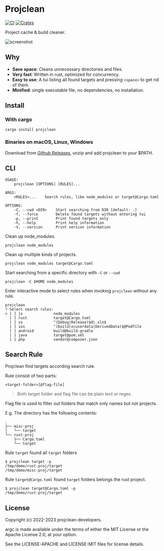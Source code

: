# Projclean

[![CI](https://github.com/sigoden/projclean/actions/workflows/ci.yaml/badge.svg)](https://github.com/sigoden/projclean/actions/workflows/ci.yaml)
[![Crates](https://img.shields.io/crates/v/projclean.svg)](https://crates.io/crates/projclean)

Project cache & build cleaner.

![screenshot](https://user-images.githubusercontent.com/4012553/192139216-6d76ea7b-6163-471a-b5bb-07ef465aa5b5.gif)

## Why

- **Save space**: Cleans unnecessary directories and files.
- **Very fast**: Written in rust, optimized for concurrency.
- **Easy to use**: A tui listing all found targets and pressing `<space>` to get rid of them.
- **Minified**: single executable file, no dependencies, no installation.

## Install

### With cargo

```
cargo install projclean
```

### Binaries on macOS, Linux, Windows

Download from [Github Releases](https://github.com/sigoden/projclean/releases), unzip and add projclean to your $PATH.

## CLI

```
USAGE:
    projclean [OPTIONS] [RULES]...

ARGS:
    <RULES>...    Search rules, like node_modules or target@Cargo.toml

OPTIONS:
    -C, --cwd <DIR>    Start searching from DIR [default: .]
    -f, --force        Delete found targets without entering tui
    -p, --print        Print found targets only
    -h, --help         Print help information
    -V, --version      Print version information
```

Clean up node_modules.

```
projclean node_modules
```

Clean up multiple kinds of projects.

```
projclean node_modules target@Cargo.toml
```

Start searching from a specific directory with `-C` or `--cwd`

```
projclean -C $HOME node_modules
```

Enter interactive mode to select rules when invoking `projclean` without any rule.

```
projclean
? Select search rules:  
> [ ] js              node_modules
  [ ] rust            target@Cargo.toml
  [ ] vs              ^(Debug|Release)$@\.sln$
  [ ] ios             ^(build|xcuserdata|DerivedData)$@Podfile
  [ ] android         build@build.gradle
  [ ] java            target@pom.xml
  [ ] php             vendor@composer.json
```

## Search Rule

Projclean find targets according search rule.

Rule consist of two parts:

```
<target-folder>[@flag-file]
```

> Both target folder and flag file can be plain text or regex.

Flag file is used to filter out folders that match only names but not projects.
 
E.g. The directory has the following contents:

```
.
├── misc-proj
│   └── target
└── rust-proj
    ├── Cargo.toml
    └── target
```

Rule `target` found all `target` folders 

```
$ projclean target -p
/tmp/demo/rust-proj/target
/tmp/demo/misc-proj/target
```

Rule `target@Cargo.toml` found `target` folders belongs the rust project.

```
$ projclean target@Cargo.toml -p
/tmp/demo/rust-proj/target
```

## License

Copyright (c) 2022-2023 projclean-developers.

argc is made available under the terms of either the MIT License or the Apache License 2.0, at your option.

See the LICENSE-APACHE and LICENSE-MIT files for license details.
